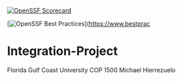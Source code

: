[![OpenSSF Scorecard](https://api.securityscorecards.dev/projects/github.com/XxBMRPxX/Integration-Project/badge)](https://securityscorecards.dev/viewer/?uri=github.com/XxBMRPxX/Integration-Project)

[![OpenSSF Best Practices](https://www.bestpractices.dev/projects/8575/badge)](https://www.bestprac

# Integration-Project
Florida Gulf Coast University
COP 1500
Michael Hierrezuelo
